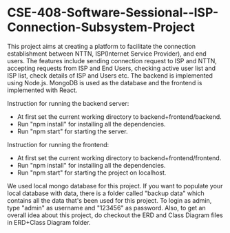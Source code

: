 # CSE-408-Software-Sessional--ISP-Connection-Subsystem-Project

This project aims at creating a platform to facilitate the connection establishment between NTTN, ISP(Internet Service Provider), and end users. The features include sending connection request to ISP and NTTN, accepting
requests from ISP and End Users, checking active user list and ISP list, check details of ISP and Users etc. The backend is implemented using Node.js. MongoDB is used as the database
and the frontend is implemented with React.


Instruction for running the backend server: 
- At first set the current working directory to backend+frontend/backend.
- Run "npm install" for installing all the dependencies.
- Run "npm start" for starting the server.


Instruction for running the frontend: 
- At first set the current working directory to backend+frontend/frontend.
- Run "npm install" for installing all the dependencies.
- Run "npm start" for starting the project on localhost.

We used local mongo database for  this project. If you want to populate your local database with data, there is a folder called "backup data" which contains all the data that's been used for this project. To login as admin, type "admin" as username and "123456" as password. Also, to get an overall idea about this project, do checkout the ERD and Class Diagram files in ERD+Class Diagram folder.
